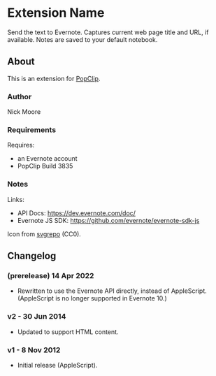 # Extension Name

Send the text to Evernote. Captures current web page title and URL, if available. Notes are saved to your default notebook.

<!-- <img src="https://raw.githubusercontent.com/pilotmoon/PopClip-Extensions/master/source/Ext.popclipext/Ext-demo.gif" width="320px"> -->

## About

This is an extension for [PopClip](https://pilotmoon.com/popclip/).

### Author

Nick Moore

### Requirements

Requires:

* an Evernote account
* PopClip Build 3835

### Notes

Links:

* API Docs: https://dev.evernote.com/doc/
* Evernote JS SDK: https://github.com/evernote/evernote-sdk-js

Icon from [svgrepo](https://www.svgrepo.com/svg/24585/evernote) (CC0).

## Changelog

### (prerelease) 14 Apr 2022

* Rewritten to use the Evernote API directly, instead of AppleScript. (AppleScript is no longer supported in Evernote 10.)

### v2 - 30 Jun 2014

* Updated to support HTML content.

### v1 - 8 Nov 2012

* Initial release (AppleScript).
